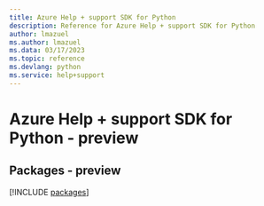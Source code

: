 ```yaml
---
title: Azure Help + support SDK for Python
description: Reference for Azure Help + support SDK for Python
author: lmazuel
ms.author: lmazuel
ms.data: 03/17/2023
ms.topic: reference
ms.devlang: python
ms.service: help+support
---
```

# Azure Help + support SDK for Python - preview
## Packages - preview
[!INCLUDE [packages](help-+-support-index.md)]